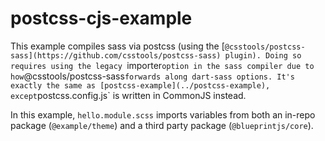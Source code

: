 # postcss-cjs-example

This example compiles sass via postcss (using the [`@csstools/postcss-sass](https://github.com/csstools/postcss-sass) plugin). Doing so requires using the legacy `importer` option in the sass compiler due to how `@csstools/postcss-sass` forwards along dart-sass options. It's exactly the same as [postcss-example](../postcss-example), except `postcss.config.js` is written in CommonJS instead.

In this example, `hello.module.scss` imports variables from both an in-repo package (`@example/theme`) and a third party package (`@blueprintjs/core`).

